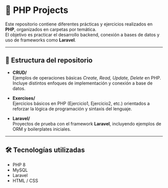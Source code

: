 # 🐘 PHP Projects

Este repositorio contiene diferentes prácticas y ejercicios realizados en **PHP**, organizados en carpetas por temática.  
El objetivo es practicar el desarrollo backend, conexión a bases de datos y uso de frameworks como **Laravel**.

---

## 📂 Estructura del repositorio

- **CRUD/**  
  Ejemplos de operaciones básicas *Create, Read, Update, Delete* en PHP.  
  Incluye distintos enfoques de implementación y conexión a base de datos.

- **Exercises/**  
  Ejercicios básicos en PHP (Ejercicio1, Ejercicio2, etc.) orientados a reforzar la lógica de programación y sintaxis del lenguaje.

- **Laravel/**  
  Proyectos de prueba con el framework **Laravel**, incluyendo ejemplos de ORM y boilerplates iniciales.

---

## 🛠️ Tecnologías utilizadas

- PHP 8  
- MySQL  
- Laravel  
- HTML / CSS
